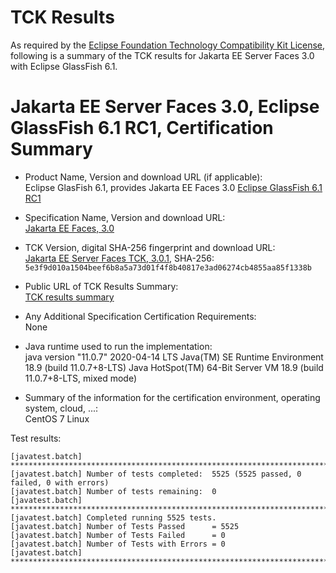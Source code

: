 TCK Results
===========

As required by the
[Eclipse Foundation Technology Compatibility Kit License](https://www.eclipse.org/legal/tck.php),
following is a summary of the TCK results for Jakarta EE Server Faces 3.0 with Eclipse GlassFish 6.1.

# Jakarta EE Server Faces 3.0, Eclipse GlassFish 6.1 RC1, Certification Summary

- Product Name, Version and download URL (if applicable): <br/>
  Eclipse GlasFish 6.1, provides Jakarta EE Faces 3.0
  [Eclipse GlassFish 6.1 RC1](https://download.eclipse.org/ee4j/glassfish/glassfish-6.1.0-RC1.zip)
  
- Specification Name, Version and download URL: <br/>
  [Jakarta EE Faces, 3.0](https://jakarta.ee/specifications/faces/3.0)
  
- TCK Version, digital SHA-256 fingerprint and download URL: <br/>
  [Jakarta EE Server Faces TCK, 3.0.1](https://download.eclipse.org/ee4j/jakartaee-tck/jakartaee9-eftl/promoted/jakarta-faces-tck-3.0.1.zip), 
  SHA-256: `5e3f9d010a1504beef6b8a5a73d01f4f8b40817e3ad06274cb4855aa85f1338b`
  
- Public URL of TCK Results Summary: <br/>
  [TCK results summary](./TCK-Results-6.1-RC1)
  
- Any Additional Specification Certification Requirements: <br/>
  None
  
- Java runtime used to run the implementation: <br/>
  java version "11.0.7" 2020-04-14 LTS
  Java(TM) SE Runtime Environment 18.9 (build 11.0.7+8-LTS)
  Java HotSpot(TM) 64-Bit Server VM 18.9 (build 11.0.7+8-LTS, mixed mode)

- Summary of the information for the certification environment, operating system, cloud, ...: <br/>
  CentOS 7 Linux

Test results:

```
[javatest.batch] ********************************************************************************
[javatest.batch] Number of tests completed:  5525 (5525 passed, 0 failed, 0 with errors)
[javatest.batch] Number of tests remaining:  0
[javatest.batch] ********************************************************************************
[javatest.batch] Completed running 5525 tests.
[javatest.batch] Number of Tests Passed      = 5525
[javatest.batch] Number of Tests Failed      = 0
[javatest.batch] Number of Tests with Errors = 0
[javatest.batch] ********************************************************************************
```